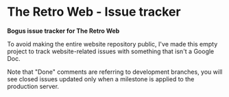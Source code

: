# The Retro Web - Issue tracker
**Bogus issue tracker for The Retro Web**

To avoid making the entire website repository public, I've made this empty project to track website-related issues with something that isn't a Google Doc.

Note that "Done" comments are referring to development branches, you will see closed issues updated only when a milestone is applied to the production server.

